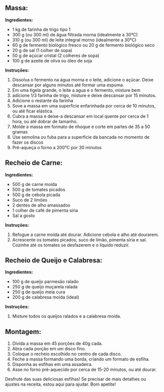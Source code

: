 ## Massa:

**Ingredientes:**
- 1 kg de farinha de trigo tipo 1
- 300 g (ou 300 ml) de água filtrada morna (idealmente a 30°C)
- 310 g (ou 300 ml) de leite integral morno (idealmente a 30°C)
- 60 g de fermento biológico fresco ou 20 g de fermento biológico seco
- 20 g de sal (1 colher de sopa)
- 50 g de açúcar cristal (2 colheres de sopa)
- 100 g de azeite de oliva ou óleo de soja

**Instruções:**
1. Dissolva o fermento na água morna e o leite, adicione o açúcar. Deixe descansar por alguns minutos até formar uma espuma.
2. Em uma tigela grande, o leite a agua e o fermento, misture bem
3. adicione 1/3 farinha de trigo, misture e deixe descansar por 15 minutos.
3. Adicione o restante da farinha 
4. Sove a massa em uma superfície enfarinhada por cerca de 10 minutos, ou até ficar elástica.
5. Cubra a massa e deixe-a descansar em local quente por cerca de 1 hora, ou até dobrar de tamanho.
6. Molde a massa em formato de nhoque e corte em partes de  35 a 50 gramas
7. Use semolina ou fuba para a superficie da bancada no momento de fazer os discos
6. Pré-aqueça o forno a 200°C por 30 minutos

## Recheio de Carne:

**Ingredientes:**
- 500 g de carne moída
- 500 g de tomates picados
- 500 g de cebola picada
- Suco de 2 limões
- 2 dentes de alho amassados
- 1 colher de café de pimenta síria
- Sal a gosto

**Instruções:**
1. Refogue a carne moída até dourar. Adicione cebola e alho até dourarem.
2. Acrescente os tomates picados, suco de limão, pimenta síria e sal. Cozinhe até os tomates se desfazerem e o líquido reduzir.

## Recheio de Queijo e Calabresa:

**Ingredientes:**
- 100 g de queijo parmesão ralado
- 250 g de queijo muçarela ralada
- 250 g de queijo meia cura
- 200 g de calabresa moída (ideal)

**Instruções:**
1. Misture todos os queijos ralados e a calabresa moída.

## Montagem:

1. Divida a massa em 45 porções de 40g cada.
2. Abra cada porção em um disco fino.
3. Coloque o recheio escolhido no centro de cada disco.
4. Feche a massa formando uma borda, criando um formato de esfiha.
5. Disponha as esfihas em uma assadeira.
6. Asse no forno pré-aquecido por cerca de 15-20 minutos, ou até dourar.

Desfrute das suas deliciosas esfihas! Se precisar de mais detalhes ou ajustes na receita, estou aqui para ajudar. Bom apetite!
